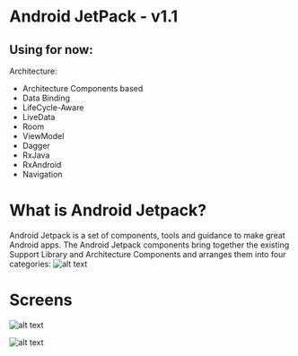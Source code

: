 # Android JetPack - v1.1


Using for now:
-
Architecture:
- Architecture Components based
- Data Binding
- LifeCycle-Aware
- LiveData
- Room
- ViewModel
- Dagger
- RxJava
- RxAndroid
- Navigation

# What is Android Jetpack?

Android Jetpack is a set of components, tools and guidance to make great Android apps. The Android Jetpack components bring together the existing Support Library and Architecture Components and arranges them into four categories:
![alt text](https://cdn-images-1.medium.com/max/800/1*FB931aBGoALv3OLY5LSRGg.png)

# Screens
![alt text](https://image.ibb.co/ccQhny/Screenshot_1529496567.png)

![alt text](https://image.ibb.co/fv6oSy/Screenshot_1529496551.png)
